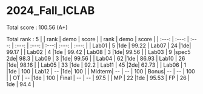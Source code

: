 # 2024_Fall_ICLAB

Total score : 100.56 (A+)

Total rank : 5
|  | rank | demo | score |  | rank | demo | score |
| :---: | :---: | :---: | :---: | :---:  | :---:| :---: | :---: |
| Lab01 | 5  |1de      | 99.22 | Lab07 | 24 |1de| 99.17 |
| Lab02 | 4  |1de      | 99.42 | Lab08 |  3 |1de| 99.56 |
| Lab03 | 9  |spec5 2de| 98.3  | Lab09 |  3 |1de| 99.56 |
| Lab04 | 62 |1de      | 86.93 | Lab10 | 26 |1de| 98.16 |
| Lab05 | 33 |1de      | 92.2  | Lab11 | 45 |2de| 62.73 |
| Lab06 | 1 |1de      |  100   | Lab12 | -- |1de| 100   |
| Midterm| -- | --  | 100 | Bonus| -- | -- | 100 | 
| OT     | -- |1de  | 100 | Final  | -- | --  | 97.5 |
| MP     | 22 |1de  | 95.53 | FP  | 26 | 1de | 94.4 |
